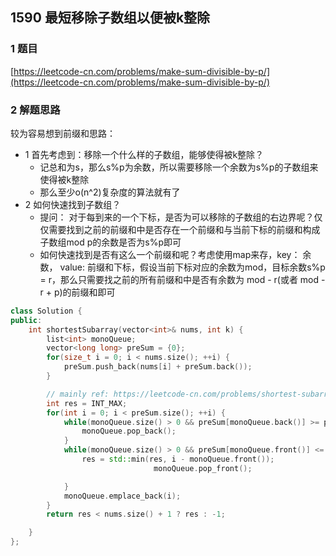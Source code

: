## 1590 最短移除子数组以便被k整除

### 1 题目
[https://leetcode-cn.com/problems/make-sum-divisible-by-p/](https://leetcode-cn.com/problems/make-sum-divisible-by-p/)

### 2 解题思路
较为容易想到前缀和思路：
- 1 首先考虑到：移除一个什么样的子数组，能够使得被k整除？
  - 记总和为s，那么s%p为余数，所以需要移除一个余数为s%p的子数组来使得被k整除 
  - 那么至少o(n^2)复杂度的算法就有了
- 2 如何快速找到子数组？
  - 提问： 对于每到来的一个下标，是否为可以移除的子数组的右边界呢？仅仅需要找到之前的前缀和中是否存在一个前缀和与当前下标的前缀和构成子数组mod p的余数是否为s%p即可
  - 如何快速找到是否有这么一个前缀和呢？考虑使用map来存，key： 余数， value: 前缀和下标，假设当前下标对应的余数为mod，目标余数s%p = r，那么只需要找之前的所有前缀和中是否有余数为 mod - r(或者 mod - r + p)的前缀和即可


```cpp
class Solution {
public:
    int shortestSubarray(vector<int>& nums, int k) {
        list<int> monoQueue;
        vector<long long> preSum = {0};
        for(size_t i = 0; i < nums.size(); ++i) {
            preSum.push_back(nums[i] + preSum.back());
        }

        // mainly ref: https://leetcode-cn.com/problems/shortest-subarray-with-sum-at-least-k/solution/he-zhi-shao-wei-k-de-zui-duan-zi-shu-zu-by-leetcod/
        int res = INT_MAX;
        for(int i = 0; i < preSum.size(); ++i) {
            while(monoQueue.size() > 0 && preSum[monoQueue.back()] >= preSum[i]) {
                monoQueue.pop_back();
            }
            while(monoQueue.size() > 0 && preSum[monoQueue.front()] <= preSum[i] - k) {
                res = std::min(res, i - monoQueue.front());
                                monoQueue.pop_front();

            }
            monoQueue.emplace_back(i);
        }
        return res < nums.size() + 1 ? res : -1;

    }
};
```
